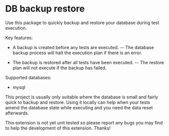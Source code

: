 DB backup restore
=================

Use this package to quickly backup and restore your database during test execution.

Key features:

- A backup is created before any tests are executed.
-- The database backup process will halt the execution plan if there is an error.

- The backup is restored after all tests have been executed.
-- The restore plan will not execute if the backup has failed.

Supported databases:
- mysql

This project is usually only suitable where the database is small and fairly quick to backup and restore. Using it locally can help when your tests amend the database state while executing and you need the data reset afterwards.

This extension is not yet unit tested so please report any bugs you may find to help the development of this extension. Thanks!
